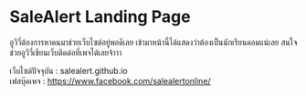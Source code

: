 # SaleAlert Landing Page

อูวีวี่ต้องการหาคนมาช่วยเว็บไซต์อยู่พอดีเลย เข้ามาหน้านี้ได้แสดงว่าต้องเป็นนักเรียนคอมแน่เลย สนใจช่วยอูวีวี่เขียนเว็บติดต่อที่เพจได้เลยจ้าาา

เว็บไซต์ปัจจุบัน : salealert.github.io  
เฟสบุ๊คเพจ : https://www.facebook.com/salealertonline/
